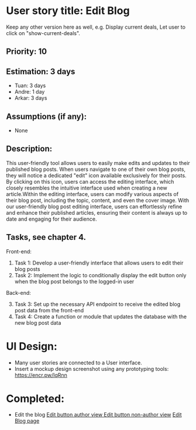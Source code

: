 # User story title: Edit Blog

Keep any other version here as well, e.g. Display current deals, Let user to click on "show-current-deals".

## Priority: 10

## Estimation: 3 days

- Tuan: 3 days
- Andre: 1 day
- Arkar: 3 days

## Assumptions (if any):

- None

## Description:

This user-friendly tool allows users to easily make edits and updates to their published blog posts. When users navigate to one of their own blog posts, they will notice a dedicated "edit" icon available exclusively for their posts. By clicking on this icon, users can access the editing interface, which closely resembles the intuitive interface used when creating a new article.Within the editing interface, users can modify various aspects of their blog post, including the topic, content, and even the cover image. With our user-friendly blog post editing interface, users can effortlessly refine and enhance their published articles, ensuring their content is always up to date and engaging for their audience.

## Tasks, see chapter 4.

Front-end:

1. Task 1: Develop a user-friendly interface that allows users to edit their blog posts
2. Task 2: Implement the logic to conditionally display the edit button only when the blog post belongs to the logged-in user

Back-end:

3. Task 3: Set up the necessary API endpoint to receive the edited blog post data from the front-end
4. Task 4: Create a function or module that updates the database with the new blog post data

# UI Design:

- Many user stories are connected to a User interface.
- Insert a mockup design screenshot using any prototyping tools: https://encr.pw/IqRnn

# Completed:
- Edit the blog
  [Edit button author view ](../img/edit_blog_button_author_view.png)
  [Edit button non-author view](../img/edir_blog_button_nonauthor_view.png)
  [Edit Blog page](../img/edit_blog_page.png)

